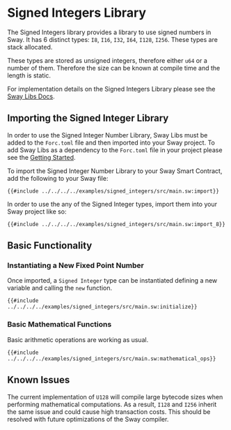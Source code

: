 # Signed Integers Library

The Signed Integers library provides a library to use signed numbers in Sway. It has 6 distinct types: `I8`, `I16`, `I32`, `I64`, `I128`, `I256`. These types are stack allocated.

These types are stored as unsigned integers, therefore either `u64` or a number of them. Therefore the size can be known at compile time and the length is static.

For implementation details on the Signed Integers Library please see the [Sway Libs Docs](https://fuellabs.github.io/sway-libs/master/sway_libs/signed_integers/index.html).

## Importing the Signed Integer Library

In order to use the Signed Integer Number Library, Sway Libs must be added to the `Forc.toml` file and then imported into your Sway project. To add Sway Libs as a dependency to the `Forc.toml` file in your project please see the [Getting Started](../getting_started/index.md).

To import the Signed Integer Number Library to your Sway Smart Contract, add the following to your Sway file:

```sway
{{#include ../../../../examples/signed_integers/src/main.sw:import}}
```

In order to use the any of the Signed Integer types, import them into your Sway project like so:

```sway
{{#include ../../../../examples/signed_integers/src/main.sw:import_8}}
```

## Basic Functionality

### Instantiating a New Fixed Point Number

Once imported, a `Signed Integer` type can be instantiated defining a new variable and calling the `new` function.

```sway
{{#include ../../../../examples/signed_integers/src/main.sw:initialize}}
```

### Basic Mathematical Functions

Basic arithmetic operations are working as usual.

```sway
{{#include ../../../../examples/signed_integers/src/main.sw:mathematical_ops}}
```

## Known Issues

The current implementation of `U128` will compile large bytecode sizes when performing mathematical computations. As a result, `I128` and `I256` inherit the same issue and could cause high transaction costs. This should be resolved with future optimizations of the Sway compiler.
